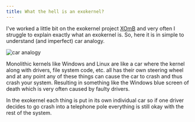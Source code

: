 ```yaml
---
title: What the hell is an exokernel?
---
```


I've worked a little bit on the exokernel project [XOmB](http://xomb.org) and very often I struggle to explain exactly what an exokernel is. So, here it is in simple to understand (and imperfect) car analogy. 

![car analogy](http://rarlindseysmash.com/images/entries/itsacaranalogy.png)

Monolithic kernels like Windows and Linux are like a car where the kernel along with drivers, file system code, etc. all has their own steering wheel and at any point any of these things can cause the car to crash and thus crash your system. Resulting in something like the Windows blue screen of death which is very often caused by faulty drivers. 

In the exokernel each thing is put in its own individual car so if one driver decides to go crash into a telephone pole everything is still okay with the rest of the system.